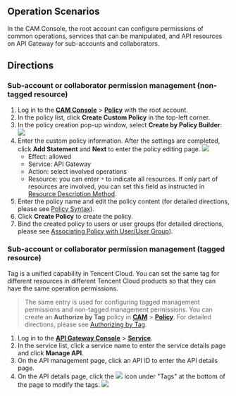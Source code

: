## Operation Scenarios
In the CAM Console, the root account can configure permissions of common operations, services that can be manipulated, and API resources on API Gateway for sub-accounts and collaborators.

## Directions
### Sub-account or collaborator permission management (non-tagged resource)
1. Log in to the **[CAM Console](https://console.cloud.tencent.com/cam/overview)** > **[Policy](https://console.cloud.tencent.com/cam/policy)** with the root account.
2. In the policy list, click **Create Custom Policy** in the top-left corner.
3. In the policy creation pop-up window, select **Create by Policy Builder**:
![](https://main.qcloudimg.com/raw/b0263150c33f2322fb6aa0e310761fae.png)
4. Enter the custom policy information. After the settings are completed, click **Add Statement** and **Next** to enter the policy editing page.
![](https://main.qcloudimg.com/raw/49546fe32d26794f6d6e220d1284792a.png)
   - Effect: allowed
   - Service: API Gateway
   - Action: select involved operations
   - Resource: you can enter `*` to indicate all resources. If only part of resources are involved, you can set this field as instructed in [Resource Description Method](https://intl.cloud.tencent.com/document/product/598/10606).
5. Enter the policy name and edit the policy content (for detailed directions, please see [Policy Syntax](https://intl.cloud.tencent.com/document/product/598/10604)).
6. Click **Create Policy** to create the policy.
7. Bind the created policy to users or user groups (for detailed directions, please see [Associating Policy with User/User Group](https://intl.cloud.tencent.com/document/product/598/10602)).

### Sub-account or collaborator permission management (tagged resource)
Tag is a unified capability in Tencent Cloud. You can set the same tag for different resources in different Tencent Cloud products so that they can have the same operation permissions.
>The same entry is used for configuring tagged management permissions and non-tagged management permissions. You can create an **Authorize by Tag** policy in **[CAM](https://console.cloud.tencent.com/cam)** > **[Policy](https://console.cloud.tencent.com/cam/policy)**. For detailed directions, please see [Authorizing by Tag](https://intl.cloud.tencent.com/document/product/598/35596).

1. Log in to the **[API Gateway Console](https://console.cloud.tencent.com/apigateway/index?rid=8)** > **[Service](https://console.cloud.tencent.com/apigateway/service?rid=8)**.
2. In the service list, click a service name to enter the service details page and click **Manage API**.
3. On the API management page, click an API ID to enter the API details page. 
4. On the API details page, click the <img src="https://main.qcloudimg.com/raw/2563f681e1be1f3c3e94f590b912ac96.png" style="margin:0;"> icon under "Tags" at the bottom of the page to modify the tags.
![](https://main.qcloudimg.com/raw/b8b7001b521c37c9b6325276080d332f.png)
